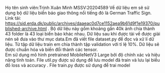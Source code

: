Họ tên sinh viên:Trịnh Xuân Minh
MSSV:20204589
Về dữ liệu em sẽ sử dụng bộ dữ liệu biển báo giao thông nổi tiếng đó là German Traffic Sign. Link tải: https://sid.erda.dk/public/archives/daaeac0d7ce1152aea9b61d9f1e19370/published-archive.html . Bộ dữ liệu này gồm khoảng gần 40k ảnh chia thành 43 folder là 43 loại biển báo khác nhau. Dữ liệu sau khi được tải về được giải nén sẽ đưa vào thư mục data.Em đã viết file dataset.py để đọc và xử lí dữ liệu. Từ tập dữ liệu train em chia thành tập validation với tỉ lệ 10%. Dữ liệu sẽ được chuẩn hóa và biến đổi thành các tensor.   
Em sử dụng mô hình pretrained MobileNetV3 Large bởi độ chính xác và hiệu năng tính toán. 
File util.py được sử dụng để lưu model đã train và lưu lại biểu đồ loss và accuracy .
File train.py được sử dụng để trai model
